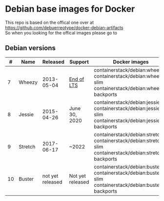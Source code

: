 # Debian base images for Docker

This repo is based on the offical one over at https://github.com/debuerreotype/docker-debian-artifacts <br>
So when you looking for the offical images please go to


## Debian versions
| # | Name | Released | Support | Docker images | Dockerfiles
| ------------- | ------------- | ------------- | ------------- | ------------- | ------------- |
| 7 | Wheezy | 2013-05-04 | [End of LTS](https://www.debian.org/News/2018/20180601) | containerstack/debian:wheezy <br> containerstack/debian:wheezy-slim <br> containerstack/debian:wheezy-backports | [Sources](https://github.com/containerstack/docker-debian/tree/master/amd64/wheezy)
| 8	| Jessie | 2015-04-26 | June 30, 2020 | containerstack/debian:jessie <br> containerstack/debian:jessie-slim <br> containerstack/debian:jessie-backports | [Sources](https://github.com/containerstack/docker-debian/tree/master/amd64/jessie)
| 9	| Stretch | 2017-06-17 | ~2022 | containerstack/debian:stretch <br> containerstack/debian:stretch-slim <br> containerstack/debian:stretch-backports | [Sources](https://github.com/containerstack/docker-debian/tree/master/amd64/stretch)
| 10 | Buster | not yet released | Not yet released | containerstack/debian:buster <br> containerstack/debian:buster-slim <br> containerstack/debian:buster-backports | [Sources](https://github.com/containerstack/docker-debian/tree/master/amd64/buster)

